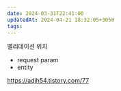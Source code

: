 ```yaml
---
date: 2024-03-31T22:41:00
updatedAt: 2024-04-21 18:32:05+3050
tags: 
---
```

밸리데이션 위치
- request param
- entity


https://adjh54.tistory.com/77
